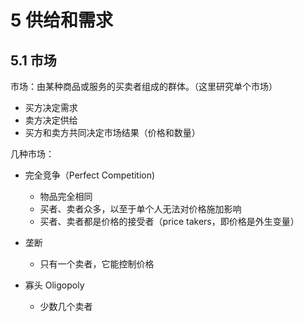 # 5 供给和需求

## 5.1 市场

市场：由某种商品或服务的买卖者组成的群体。（这里研究单个市场）

- 买方决定需求
- 卖方决定供给
- 买方和卖方共同决定市场结果（价格和数量）

几种市场：

- 完全竞争（Perfect Competition)
  - 物品完全相同
  - 买者、卖者众多，以至于单个人无法对价格施加影响
  - 买者、卖者都是价格的接受者（price takers，即价格是外生变量）

- 垄断
  - 只有一个卖者，它能控制价格

- 寡头 Oligopoly
  - 少数几个卖者

